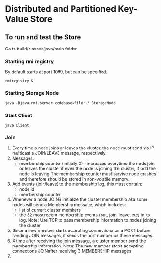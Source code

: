 # Distributed and Partitioned Key-Value Store

## To run and test the Store

Go to build/classes/java/main folder

### Starting rmi registry

By default starts at port 1099, but can be specified.
```
rmiregistry &
```

### Starting Storage Node

```
java -Djava.rmi.server.codebase=file:./ StorageNode
```

### Start Client

```
java Client
```




### Join

1. Every time a node joins or leaves the cluster, the node must send via IP multicast a JOIN/LEAVE message, respectively.
2. Messages:
    - membership counter (initially 0) - increases everytime the node join or leaves the cluster
        if even the node is joining the cluster, if odd the node is leaving
        The membership counter must survive node crashes and therefore should be stored in non-volatile memory.
3. Add events (join/leave) to the membership log, this must contain:
    - node id
    - membership counter
4. Whenever a node JOINS initialize the cluster membership aka some nodes will send a Membership message, which includes:
    - list of current cluster members
    - the 32 most recent membership events (put, join, leave, etc) in its log.
    Note: Use TCP to pass membership information to nodes joining the cluster
5. Since a new member starts accepting connections on a PORT before sending JOIN messages, it sends the port number on these messages.
6. X time after receiving the join message, a cluster member send the membership information.
    Note: The new member stops accepting connections JOINafter receiving 3 MEMBERSHIP messages.
7.